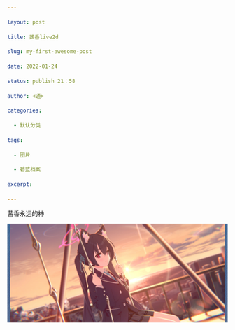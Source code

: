 ```yaml
---

layout: post

title: 茜香live2d

slug: my-first-awesome-post

date: 2022-01-24

status: publish 21：58

author: <通>

categories: 

  - 默认分类

tags: 

  - 图片

  - 碧蓝档案

excerpt: 

---
```


茜香永远的神

![blhx](./images/Screenshot_2022-01-24-13-40-28-654_com.nexon.bluearchive.jpg)
